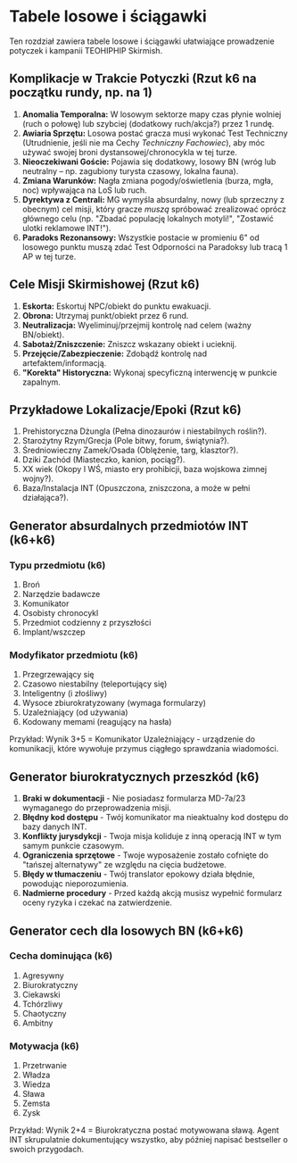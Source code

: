 # Tabele losowe i ściągawki

Ten rozdział zawiera tabele losowe i ściągawki ułatwiające prowadzenie potyczek i kampanii TEOHIPHIP Skirmish.

## Komplikacje w Trakcie Potyczki (Rzut k6 na początku rundy, np. na 1)

1.  **Anomalia Temporalna:** W losowym sektorze mapy czas płynie wolniej (ruch o połowę) lub szybciej (dodatkowy ruch/akcja?) przez 1 rundę.
2.  **Awiaria Sprzętu:** Losowa postać gracza musi wykonać Test Techniczny (Utrudnienie, jeśli nie ma Cechy *Techniczny Fachowiec*), aby móc używać swojej broni dystansowej/chronocykla w tej turze.
3.  **Nieoczekiwani Goście:** Pojawia się dodatkowy, losowy BN (wróg lub neutralny – np. zagubiony turysta czasowy, lokalna fauna).
4.  **Zmiana Warunków:** Nagła zmiana pogody/oświetlenia (burza, mgła, noc) wpływająca na LoS lub ruch.
5.  **Dyrektywa z Centrali:** MG wymyśla absurdalny, nowy (lub sprzeczny z obecnym) cel misji, który gracze *muszą* spróbować zrealizować oprócz głównego celu (np. "Zbadać populację lokalnych motyli!", "Zostawić ulotki reklamowe INT!").
6.  **Paradoks Rezonansowy:** Wszystkie postacie w promieniu 6" od losowego punktu muszą zdać Test Odporności na Paradoksy lub tracą 1 AP w tej turze.

## Cele Misji Skirmishowej (Rzut k6)

1.  **Eskorta:** Eskortuj NPC/obiekt do punktu ewakuacji.
2.  **Obrona:** Utrzymaj punkt/obiekt przez 6 rund.
3.  **Neutralizacja:** Wyeliminuj/przejmij kontrolę nad celem (ważny BN/obiekt).
4.  **Sabotaż/Zniszczenie:** Zniszcz wskazany obiekt i ucieknij.
5.  **Przejęcie/Zabezpieczenie:** Zdobądź kontrolę nad artefaktem/informacją.
6.  **"Korekta" Historyczna:** Wykonaj specyficzną interwencję w punkcie zapalnym.

## Przykładowe Lokalizacje/Epoki (Rzut k6)

1.  Prehistoryczna Dżungla (Pełna dinozaurów i niestabilnych roślin?).
2.  Starożytny Rzym/Grecja (Pole bitwy, forum, świątynia?).
3.  Średniowieczny Zamek/Osada (Oblężenie, targ, klasztor?).
4.  Dziki Zachód (Miasteczko, kanion, pociąg?).
5.  XX wiek (Okopy I WŚ, miasto ery prohibicji, baza wojskowa zimnej wojny?).
6.  Baza/Instalacja INT (Opuszczona, zniszczona, a może w pełni działająca?).

## Generator absurdalnych przedmiotów INT (k6+k6)

### Typu przedmiotu (k6)
1. Broń
2. Narzędzie badawcze
3. Komunikator
4. Osobisty chronocykl
5. Przedmiot codzienny z przyszłości
6. Implant/wszczep

### Modyfikator przedmiotu (k6)
1. Przegrzewający się
2. Czasowo niestabilny (teleportujący się)
3. Inteligentny (i złośliwy)
4. Wysoce zbiurokratyzowany (wymaga formularzy)
5. Uzależniający (od używania)
6. Kodowany memami (reagujący na hasła)

Przykład: Wynik 3+5 = Komunikator Uzależniający - urządzenie do komunikacji, które wywołuje przymus ciągłego sprawdzania wiadomości.

## Generator biurokratycznych przeszkód (k6)

1. **Braki w dokumentacji** - Nie posiadasz formularza MD-7a/23 wymaganego do przeprowadzenia misji.
2. **Błędny kod dostępu** - Twój komunikator ma nieaktualny kod dostępu do bazy danych INT.
3. **Konflikty jurysdykcji** - Twoja misja koliduje z inną operacją INT w tym samym punkcie czasowym.
4. **Ograniczenia sprzętowe** - Twoje wyposażenie zostało cofnięte do "tańszej alternatywy" ze względu na cięcia budżetowe.
5. **Błędy w tłumaczeniu** - Twój translator epokowy działa błędnie, powodując nieporozumienia.
6. **Nadmierne procedury** - Przed każdą akcją musisz wypełnić formularz oceny ryzyka i czekać na zatwierdzenie.

## Generator cech dla losowych BN (k6+k6)

### Cecha dominująca (k6)
1. Agresywny
2. Biurokratyczny
3. Ciekawski
4. Tchórzliwy 
5. Chaotyczny
6. Ambitny

### Motywacja (k6)
1. Przetrwanie
2. Władza
3. Wiedza
4. Sława
5. Zemsta
6. Zysk

Przykład: Wynik 2+4 = Biurokratyczna postać motywowana sławą. Agent INT skrupulatnie dokumentujący wszystko, aby później napisać bestseller o swoich przygodach.
